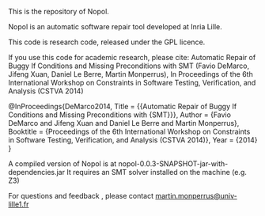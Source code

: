 This is the repository of Nopol.

Nopol is an automatic software repair tool developed at Inria Lille.

This code is research code, released under the GPL licence.

If you use this code for academic research, please cite:
Automatic Repair of Buggy If Conditions and Missing Preconditions with SMT (Favio DeMarco, Jifeng Xuan, Daniel Le Berre, Martin Monperrus), In Proceedings of the 6th International Workshop on Constraints in Software Testing, Verification, and Analysis (CSTVA 2014)

@InProceedings{DeMarco2014,
  Title                    = {{Automatic Repair of Buggy If Conditions and Missing Preconditions with {SMT}}},
  Author                   = {Favio DeMarco and Jifeng Xuan and Daniel Le Berre and Martin Monperrus},
  Booktitle                = {Proceedings of the 6th International Workshop on Constraints in Software Testing, Verification, and Analysis (CSTVA 2014)},
  Year                     = {2014}
}

A compiled version of Nopol is at nopol-0.0.3-SNAPSHOT-jar-with-dependencies.jar
It requires an SMT solver installed on the machine (e.g. Z3)

For questions and feedback , please contact martin.monperrus@univ-lille1.fr



